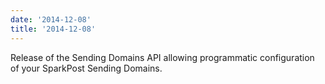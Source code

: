 ```yaml
---
date: '2014-12-08'
title: '2014-12-08'
---
```


Release of the Sending Domains API allowing programmatic configuration of your SparkPost Sending Domains.
